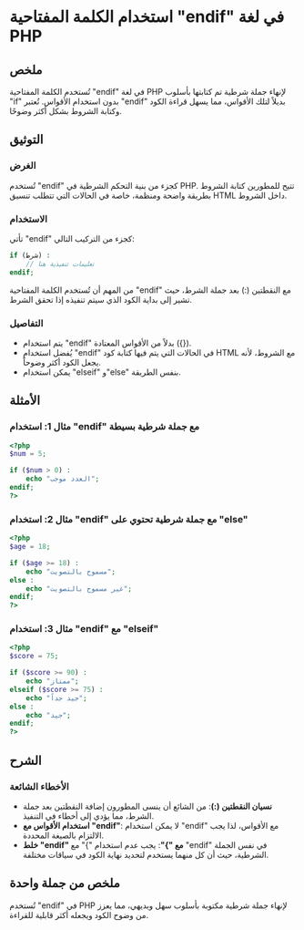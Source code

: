 <!--
Meta Description: # استخدام الكلمة المفتاحية "endif" في لغة PHP ## ملخص تُستخدم الكلمة المفتاحية "endif" في لغة PHP لإنهاء جملة شرطية تم كتابتها بأسلوب "if" بدون استخدا...
Meta Keywords: endif, استخدام, php, جملة, echo
-->

# استخدام الكلمة المفتاحية "endif" في لغة PHP

## ملخص
تُستخدم الكلمة المفتاحية "endif" في لغة PHP لإنهاء جملة شرطية تم كتابتها بأسلوب "if" بدون استخدام الأقواس. تُعتبر "endif" بديلاً لتلك الأقواس، مما يسهل قراءة الكود وكتابة الشروط بشكل أكثر وضوحًا.

## التوثيق
### الغرض
تُستخدم "endif" كجزء من بنية التحكم الشرطية في PHP. تتيح للمطورين كتابة الشروط بطريقة واضحة ومنظمة، خاصة في الحالات التي تتطلب تنسيق HTML داخل الشروط.

### الاستخدام
تأتي "endif" كجزء من التركيب التالي:
```php
if (شرط) :
    // تعليمات تنفيذية هنا
endif;
```
من المهم أن تُستخدم الكلمة المفتاحية "endif" مع النقطتين (:) بعد جملة الشرط، حيث تشير إلى بداية الكود الذي سيتم تنفيذه إذا تحقق الشرط.

### التفاصيل
- يتم استخدام "endif" بدلاً من الأقواس المعتادة ({}).
- يُفضل استخدام "endif" في الحالات التي يتم فيها كتابة كود HTML مع الشروط، لأنه يجعل الكود أكثر وضوحاً.
- يمكن استخدام "elseif" و"else" بنفس الطريقة.

## الأمثلة
### مثال 1: استخدام "endif" مع جملة شرطية بسيطة
```php
<?php
$num = 5;

if ($num > 0) :
    echo "العدد موجب";
endif;
?>
```

### مثال 2: استخدام "endif" مع جملة شرطية تحتوي على "else"
```php
<?php
$age = 18;

if ($age >= 18) :
    echo "مسموح بالتصويت";
else :
    echo "غير مسموح بالتصويت";
endif;
?>
```

### مثال 3: استخدام "endif" مع "elseif"
```php
<?php
$score = 75;

if ($score >= 90) :
    echo "ممتاز";
elseif ($score >= 75) :
    echo "جيد جداً";
else :
    echo "جيد";
endif;
?>
```

## الشرح
### الأخطاء الشائعة
- **نسيان النقطتين (:)**: من الشائع أن ينسى المطورون إضافة النقطتين بعد جملة الشرط، مما يؤدي إلى أخطاء في التنفيذ.
- **استخدام الأقواس مع "endif"**: لا يمكن استخدام "endif" مع الأقواس، لذا يجب الالتزام بالصيغة المحددة.
- **خلط "endif" مع "}"**: يجب عدم استخدام "}" مع "endif" في نفس الجملة الشرطية، حيث أن كل منهما يستخدم لتحديد نهاية الكود في سياقات مختلفة.

## ملخص من جملة واحدة
تُستخدم "endif" في PHP لإنهاء جملة شرطية مكتوبة بأسلوب سهل وبديهي، مما يعزز من وضوح الكود ويجعله أكثر قابلية للقراءة.